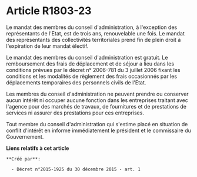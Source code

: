 # Article R1803-23

Le mandat des membres du conseil d'administration, à l'exception des représentants de l'Etat, est de trois ans, renouvelable
une fois. Le mandat des représentants des collectivités territoriales prend fin de plein droit à l'expiration de leur mandat
électif. 

Le mandat des membres du conseil d'administration est gratuit. Le remboursement des frais de déplacement et de séjour a lieu
dans les conditions prévues par le décret n° 2006-781 du 3 juillet 2006 fixant les conditions et les modalités de règlement
des frais occasionnés par les déplacements temporaires des personnels civils de l'Etat. 

Les membres du conseil d'administration ne peuvent prendre ou conserver aucun intérêt ni occuper aucune fonction dans les
entreprises traitant avec l'agence pour des marchés de travaux, de fournitures et de prestations de services ni assurer des
prestations pour ces entreprises. 

Tout membre du conseil d'administration qui s'estime placé en situation de conflit d'intérêt en informe immédiatement le
président et le commissaire du Gouvernement.

**Liens relatifs à cet article**

	**Créé par**:

	  - Décret n°2015-1925 du 30 décembre 2015 - art. 1
